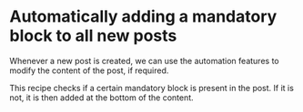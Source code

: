 # Automatically adding a mandatory block to all new posts

Whenever a new post is created, we can use the automation features to modify the content of the post, if required.

This recipe checks if a certain mandatory block is present in the post. If it is not, it is then added at the bottom of the content.


